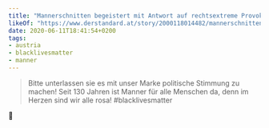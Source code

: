 ```yaml
---
title: "Mannerschnitten begeistert mit Antwort auf rechtsextreme Provokation - Netzpolitik - derStandard.at › Web"
likeOf: "https://www.derstandard.at/story/2000118014482/mannerschnitten-begeistert-mit-antwort-auf-rechtsextreme-provokation?ref=rss"
date: 2020-06-11T18:41:54+0200
tags:
- austria
- blacklivesmatter
- manner
---
```

> Bitte unterlassen sie es mit unser Marke politische Stimmung zu machen! Seit 130 Jahren ist Manner für alle Menschen da, denn im Herzen sind wir alle rosa! #blacklivesmatter

💖